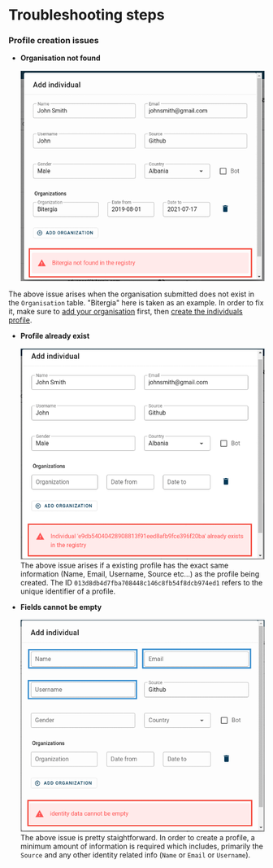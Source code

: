 # Troubleshooting steps

### Profile creation issues

- <strong>Organisation not found</strong><br><br>
  ![sortinghat-orgs](./assets/sortinghat-org.png)

The above issue arises when the organisation submitted does not exist in the `Organisation` table. "Bitergia" here is taken as an example.
In order to fix it, make sure to [add your organisation](https://vsevagen.github.io/grimoirelab-sortinghat/docs/sortinghat/add-org/) first, then [create the individuals profile](https://vsevagen.github.io/grimoirelab-sortinghat/docs/sortinghat/create-profile/).<br>

- <strong>Profile already exist</strong><br><br>
  ![sortinghat-sameIdentity](./assets/sortinghat-sameIdentity.png)
  <br>
  The above issue arises if a existing profile has the exact same information (Name, Email, Username, Source etc...) as the profile being created. The ID `013d8db4d7fba708448c146c8fb54f8dcb974ed1` refers to the unique identifier of a profile.

- <strong>Fields cannot be empty</strong><br><br>
  ![sortinghat-no-identity](./assets/sortinghat-no-identity.png)
  <br>
  The above issue is pretty staightforward. In order to create a profile, a minimum amount of information is required which includes, primarily the <code>Source</code> and any other identity related info (`Name` or `Email` or `Username`).<br><br>
